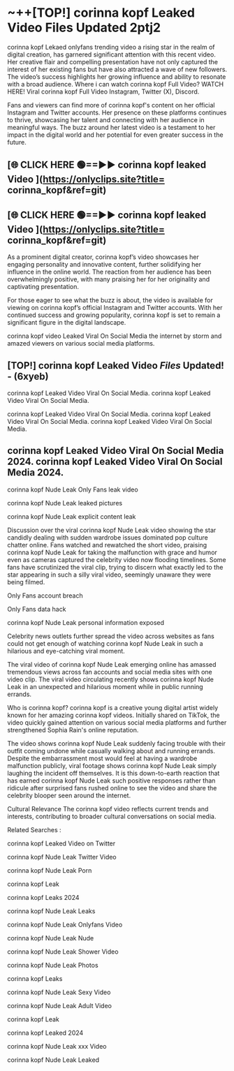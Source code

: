 # ~++[TOP!]  corinna kopf Leaked Video Files Updated 2ptj2<br>

 corinna kopf Lekaed onlyfans trending video a rising star in the realm of digital creation, has garnered significant attention with this recent video. Her creative flair and compelling presentation have not only captured the interest of her existing fans but have also attracted a wave of new followers. The video’s success highlights her growing influence and ability to resonate with a broad audience.
Where i can watch  corinna kopf Full Video? WATCH HERE! Viral  corinna kopf Full Video Instagram, Twitter (X), Discord.


Fans and viewers can find more of  corinna kopf's content on her official Instagram and Twitter accounts. Her presence on these platforms continues to thrive, showcasing her talent and connecting with her audience in meaningful ways. The buzz around her latest video is a testament to her impact in the digital world and her potential for even greater success in the future.


## [🌐 CLICK HERE 🟢==►►  corinna kopf leaked Video ](https://onlyclips.site?title= corinna_kopf&ref=git)

## [🌐 CLICK HERE 🟢==►►  corinna kopf leaked Video ](https://onlyclips.site?title= corinna_kopf&ref=git)


As a prominent digital creator,  corinna kopf’s video showcases her engaging personality and innovative content, further solidifying her influence in the online world. The reaction from her audience has been overwhelmingly positive, with many praising her for her originality and captivating presentation.

For those eager to see what the buzz is about, the video is available for viewing on  corinna kopf’s official Instagram and Twitter accounts. With her continued success and growing popularity,  corinna kopf is set to remain a significant figure in the digital landscape.


  corinna kopf video Leaked Viral On Social Media the internet by storm and amazed viewers on various social media platforms.


## [TOP!]  corinna kopf Leaked Video *Files* Updated! - (6xyeb) 

 corinna kopf Leaked Video Viral On Social Media. corinna kopf Leaked Video Viral On Social Media.

 corinna kopf Leaked Video Viral On Social Media. corinna kopf Leaked Video Viral On Social Media. corinna kopf Leaked Video Viral On Social Media.


##  corinna kopf Leaked Video Viral On Social Media 2024. corinna kopf Leaked Video Viral On Social Media 2024.
 corinna kopf Nude Leak Only Fans leak video

 corinna kopf Nude Leak leaked pictures

 corinna kopf Nude Leak explicit content leak

Discussion over the viral  corinna kopf Nude Leak video showing the star candidly dealing with sudden wardrobe issues dominated pop culture chatter online. Fans watched and rewatched the short video, praising  corinna kopf Nude Leak for taking the malfunction with grace and humor even as cameras captured the celebrity video now flooding timelines. Some fans have scrutinized the viral clip, trying to discern what exactly led to the star appearing in such a silly viral video, seemingly unaware they were being filmed.


Only Fans account breach

Only Fans data hack

 corinna kopf Nude Leak personal information exposed

Celebrity news outlets further spread the video across websites as fans could not get enough of watching  corinna kopf Nude Leak in such a hilarious and eye-catching viral moment.


The viral video of  corinna kopf Nude Leak emerging online has amassed tremendous views across fan accounts and social media sites with one video clip. The viral video circulating recently shows  corinna kopf Nude Leak in an unexpected and hilarious moment while in public running errands.


Who is  corinna kopf?  corinna kopf is a creative young digital artist widely known for her amazing  corinna kopf videos. Initially shared on TikTok, the video quickly gained attention on various social media platforms and further strengthened Sophia Rain's online reputation.

The video shows  corinna kopf Nude Leak suddenly facing trouble with their outfit coming undone while casually walking about and running errands. Despite the embarrassment most would feel at having a wardrobe malfunction publicly, viral footage shows  corinna kopf Nude Leak simply laughing the incident off themselves. It is this down-to-earth reaction that has earned  corinna kopf Nude Leak such positive responses rather than ridicule after surprised fans rushed online to see the video and share the celebrity blooper seen around the internet.

Cultural Relevance The  corinna kopf video reflects current trends and interests, contributing to broader cultural conversations on social media.

Related Searches :

 corinna kopf Leaked Video on Twitter

 corinna kopf Nude Leak Twitter Video

 corinna kopf Nude Leak Porn

 corinna kopf Leak 

 corinna kopf Leaks 2024

 corinna kopf Nude Leak Leaks

 corinna kopf Nude Leak Onlyfans Video

 corinna kopf Nude Leak Nude

 corinna kopf Nude Leak Shower Video

 corinna kopf Nude Leak Photos

 corinna kopf Leaks

 corinna kopf Nude Leak Sexy Video

 corinna kopf Nude Leak Adult Video

 corinna kopf Leak

 corinna kopf Leaked 2024

 corinna kopf Nude Leak xxx Video

 corinna kopf Nude Leak Leaked